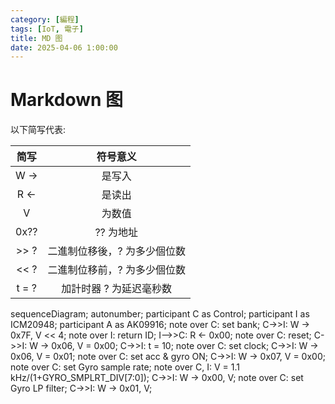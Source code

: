 ```yaml
---
category: [編程]
tags: [IoT, 電子]
title: MD 图
date: 2025-04-06 1:00:00
---
```


<style>
  table {
    width: 100%
    }
  td {
    vertical-align: center;
    text-align: center;
  }
  table.inputT{
    margin: 10px;
    width: auto;
    margin-left: auto;
    margin-right: auto;
    border: none;
  }
  input{
    text-align: center;
    padding: 0px 10px;
  }
  iframe{
    width: 100%;
    display: block;
    border-style:none;
  }
  
</style>

<script src="../assets/plugin/mermaid.min.js"></script>


# Markdown 图

以下简写代表:

|简写|符号意义|
|:---:|:---:|
|W ->| 是写入|
|R <-|是读出|
|V|为数值|
|0x??|?? 为地址|
|>> ?|二進制位移後，? 为多少個位数|
|<< ?|二進制位移前，? 为多少個位数|
|t = ?|加計时器 ? 为延迟毫秒数|

<div class="mermaid">
sequenceDiagram;
   autonumber;
   participant C as Control; 
   participant I as ICM20948;
   participant A as AK09916;
   note over C: set bank;
   C->>I: W -> 0x7F, V << 4;
   note over I: return ID;
   I-->>C: R <- 0x00;
   note over C: reset;
   C->>I: W -> 0x06, V = 0x00;
   C->>I: t = 10;
   note over C: set clock;
   C->>I: W -> 0x06, V = 0x01;
   note over C: set acc & gyro ON;
   C->>I: W -> 0x07, V = 0x00;
   note over C: set Gyro sample rate;
   note over C, I: V = 1.1 kHz/(1+GYRO_SMPLRT_DIV[7:0]);
   C->>I: W -> 0x00, V;
   note over C: set Gyro LP filter;
   C->>I: W -> 0x01, V;
</div>